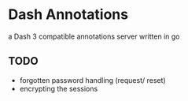 # Dash Annotations

a Dash 3 compatible annotations server written in go

## TODO

- forgotten password handling (request/ reset)
- encrypting the sessions
